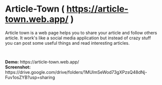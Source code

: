 # Article-Town  ( https://article-town.web.app/ )

<p>Article town is a web page helps you to share your article and follow others article. It work's like a social media application but instead of crazy stuff you can post some useful things and read interesting articles.</p></br>
<p><b>Demo:</b> https://article-town.web.app/</br>
<b>Screenshot:</b> https://drive.google.com/drive/folders/1MUlmSeWod73gXPzsQ48dNj-Fuv1osZYB?usp=sharing</br></p>
